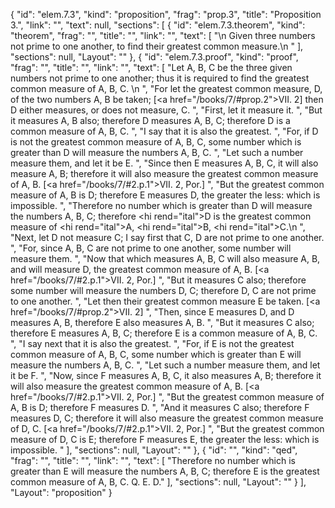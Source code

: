 {
  "id": "elem.7.3",
  "kind": "proposition",
  "frag": "prop.3",
  "title": "Proposition 3.",
  "link": "",
  "text": null,
  "sections": [
    {
      "id": "elem.7.3.theorem",
      "kind": "theorem",
      "frag": "",
      "title": "",
      "link": "",
      "text": [
        "\n       Given three numbers not prime to one another, to find their greatest common measure.\n      "
      ],
      "sections": null,
      "Layout": ""
    },
    {
      "id": "elem.7.3.proof",
      "kind": "proof",
      "frag": "",
      "title": "",
      "link": "",
      "text": [
        "Let A, B, C be the three given numbers not prime to one another; thus it is required to find the greatest common measure of A, B, C. \n      ",
        "For let the greatest common measure, D, of the two numbers A, B be taken; [<a href=\"/books/7/#prop.2\">VII. 2</a>] then D either measures, or does not measure, C. ",
        "First, let it measure it. ",
        "But it measures A, B also; therefore D measures A, B, C; therefore D is a common measure of A, B, C. ",
        "I say that it is also the greatest. ",
        "For, if D is not the greatest common measure of A, B, C, some number which is greater than D will measure the numbers A, B, C. ",
        "Let such a number measure them, and let it be E. ",
        "Since then E measures A, B, C, it will also measure A, B; therefore it will also measure the greatest common measure of A, B. [<a href=\"/books/7/#2.p.1\">VII. 2, Por.</a>] ",
        "But the greatest common measure of A, B is D; therefore E measures D, the greater the less: which is impossible. ",
        "Therefore no number which is greater than D will measure the numbers A, B, C; therefore <hi rend=\"ital\">D</hi> is the greatest common measure of <hi rend=\"ital\">A</hi>, <hi rend=\"ital\">B</hi>, <hi rend=\"ital\">C</hi>.\n      ",
        "Next, let D not measure C; I say first that C, D are not prime to one another. ",
        "For, since A, B, C are not prime to one another, some number will measure them. ",
        "Now that which measures A, B, C will also measure A, B, and will measure D, the greatest common measure of A, B. [<a href=\"/books/7/#2.p.1\">VII. 2, Por.</a>] ",
        "But it measures C also; therefore some number will measure the numbers D, C; therefore D, C are not prime to one another. ",
        "Let then their greatest common measure E be taken. [<a href=\"/books/7/#prop.2\">VII. 2</a>] ",
        "Then, since E measures D, and D measures A, B, therefore E also measures A, B. ",
        "But it measures C also; therefore E measures A, B, C; therefore E is a common measure of A, B, C. ",
        "I say next that it is also the greatest. ",
        "For, if E is not the greatest common measure of A, B, C, some number which is greater than E will measure the numbers A, B, C. ",
        "Let such a number measure them, and let it be F. ",
        "Now, since F measures A, B, C, it also measures A, B; therefore it will also measure the greatest common measure of A, B. [<a href=\"/books/7/#2.p.1\">VII. 2, Por.</a>] ",
        "But the greatest common measure of A, B is D; therefore F measures D. ",
        "And it measures C also; therefore F measures D, C; therefore it will also measure the greatest common measure of D, C. [<a href=\"/books/7/#2.p.1\">VII. 2, Por.</a>] ",
        "But the greatest common measure of D, C is E; therefore F measures E, the greater the less: which is impossible. "
      ],
      "sections": null,
      "Layout": ""
    },
    {
      "id": "",
      "kind": "qed",
      "frag": "",
      "title": "",
      "link": "",
      "text": [
        "Therefore no number which is greater than E will measure the numbers A, B, C; therefore E is the greatest common measure of A, B, C. Q. E. D."
      ],
      "sections": null,
      "Layout": ""
    }
  ],
  "Layout": "proposition"
}
